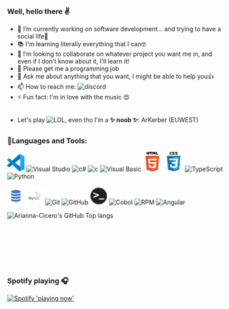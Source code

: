 ### Well, hello there ✌


- 🔭 I’m currently working on software development... and trying to have a social life🤣
- 📚 I'm learning literally everything that I can🤓
- 👯 I’m looking to collaborate on whatever project you want me in, and even if I don't know about it, I'll learn it!
- 🤔 Please get me a programming job
- 💬 Ask me about anything that you want, I might be able to help you👍
- 📫 How to reach me: <img alt="discord" width="25" href="https://discord.com/users/607265809793941514" src="https://external-content.duckduckgo.com/iu/?u=https%3A%2F%2Fwheretoinvest.money%2Fwp-content%2Fuploads%2F2017%2F12%2Fdiscord-logo-1024x1024.png&f=1&nofb=1" />
- ⚡ Fun fact: I'm in love with the music 😍
##
- Let's play <img alt="LOL" width="20" src="https://external-content.duckduckgo.com/iu/?u=https%3A%2F%2Flutris.net%2Fmedia%2Fgames%2Ficons%2Fleagueoflegends-icon.png&f=1&nofb=1" />, even tho I'm a **✨ noob ✨**: ArKerber (EUWEST)
##

### 🔨Languages and Tools:

<div align="left" fxLayoutAlign="space-between">
 <img alt="Visual Studio Code" width="40px" src="https://raw.githubusercontent.com/github/explore/80688e429a7d4ef2fca1e82350fe8e3517d3494d/topics/visual-studio-code/visual-studio-code.png" />
 <img alt="Visual Studio" width="40px" src="https://upload.wikimedia.org/wikipedia/commons/thumb/5/59/Visual_Studio_Icon_2019.svg/768px-Visual_Studio_Icon_2019.svg.png" />
 <img alt="c#" width="38px" src="https://seeklogo.com/images/C/c-sharp-c-logo-02F17714BA-seeklogo.com.png" />
 <img alt="c" width="45px" src="https://cdn.iconscout.com/icon/free/png-512/c-programming-569564.png" />
 <img alt="Visual Basic" width="40px" src="https://upload.wikimedia.org/wikipedia/commons/thumb/4/40/VB.NET_Logo.svg/1024px-VB.NET_Logo.svg.png" />
 <img alt="HTML5" width="45px" src="https://raw.githubusercontent.com/github/explore/80688e429a7d4ef2fca1e82350fe8e3517d3494d/topics/html/html.png" />
 <img alt="CSS3" width="45px" src="https://raw.githubusercontent.com/github/explore/80688e429a7d4ef2fca1e82350fe8e3517d3494d/topics/css/css.png" />
 <img alt="TypeScript" width="40px" src="https://i.imgur.com/UKoUmCX.png" />
 <img alt="Python" width="40px" src="https://i.imgur.com/KwB5bDf.png"/>
</div>
<br />

<div align="left" fxLayoutAlign="space-between">
 <img alt="SQL" width="40px" src="https://raw.githubusercontent.com/github/explore/80688e429a7d4ef2fca1e82350fe8e3517d3494d/topics/sql/sql.png" />
 <img alt="MySQL" width="40px" src="https://raw.githubusercontent.com/github/explore/80688e429a7d4ef2fca1e82350fe8e3517d3494d/topics/mysql/mysql.png" />
 <img alt="Git" width="40px" src="https://i.imgur.com/R1X9DbC.png?1" />
 <img alt="GitHub" width="40px" src="https://i.imgur.com/gue3Z4z.png" />
 <img alt="Terminal" width="40px" src="https://raw.githubusercontent.com/github/explore/80688e429a7d4ef2fca1e82350fe8e3517d3494d/topics/terminal/terminal.png" />
 <img alt="Cobol" width="40px" src="https://i.imgur.com/OY0lfO3.png" />
 <img alt="RPM" width="45px" src="https://i.imgur.com/QY8hbEN.jpg?1"/>
 <img alt="Angular" width="45px" src="https://i.imgur.com/cRKRQjp.png?1"/>
</div>

<img align="left" alt="Arianna-Cicero's GitHub Top langs" src="https://github-readme-stats.vercel.app/api/top-langs/?username=Arianna-Cicero"/>  <br/>
<br />
<br />
<br />
<br />
<br />
<br />
##  

### Spotify playing 🎧      

[<img alt="Spotify 'playing now'" width="350" src="https://https://novatorem-arianna-cicero.vercel.app/api/spotify"/>](https://open.spotify.com/user/313oz22tjhk5eljbgyda6p556fzu)   
